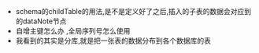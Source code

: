 - schema的childTable的用法,是不是定义好了之后,插入的子表的数据会对应到的dataNote节点
- 自增主键怎么办 ,全局序列号怎么使用
- 我看到的其实是分库,就是把一张表的数据分布到各个数据库的表
